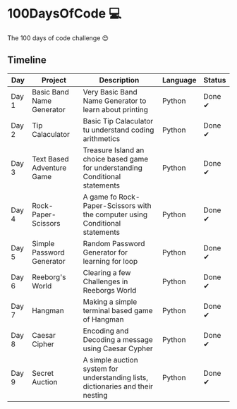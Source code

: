 # 100DaysOfCode 💻

The 100 days of code challenge 😍

## Timeline

|  Day   | Project                               | Description                                                                           | Language               | Status |
| -------| ------------------------------------- | ------------------------------------------------------------------------------------- | -----------------------| ------ |
| Day 1  | Basic Band Name Generator             | Very Basic Band Name Generator to learn about printing                                | Python                 | Done ✔ |
| Day 2  | Tip Calaculator                       | Basic Tip Calaculator tu understand coding arithmetics                                | Python                 | Done ✔ |
| Day 3  | Text Based Adventure Game             | Treasure Island an choice based game for understanding Conditional statements         | Python                 | Done ✔ |
| Day 4  | Rock-Paper-Scissors                   | A game fo Rock-Paper-Scissors with the computer using Conditional statements          | Python                 | Done ✔ |
| Day 5  | Simple Password Generator             | Random Password Generator for learning for loop                                       | Python                 | Done ✔ |
| Day 6  | Reeborg's World                       | Clearing a few Challenges in Reeborgs World                                           | Python                 | Done ✔ |
| Day 7  | Hangman                               | Making a simple terminal based game of Hangman                                        | Python                 | Done ✔ |
| Day 8  | Caesar Cipher                         | Encoding and Decoding a message using Caesar Cypher                                   | Python                 | Done ✔ |
| Day 9  | Secret Auction                        | A simple auction system for understanding lists, dictionaries and their nesting       | Python                 | Done ✔ |
